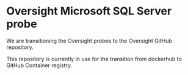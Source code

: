 # Oversight Microsoft SQL Server probe
 
We are transitioning the Oversight probes to the Oversight GitHub repository.

This repository is currently in use for the transition from dockerhub to GitHub Container registry.